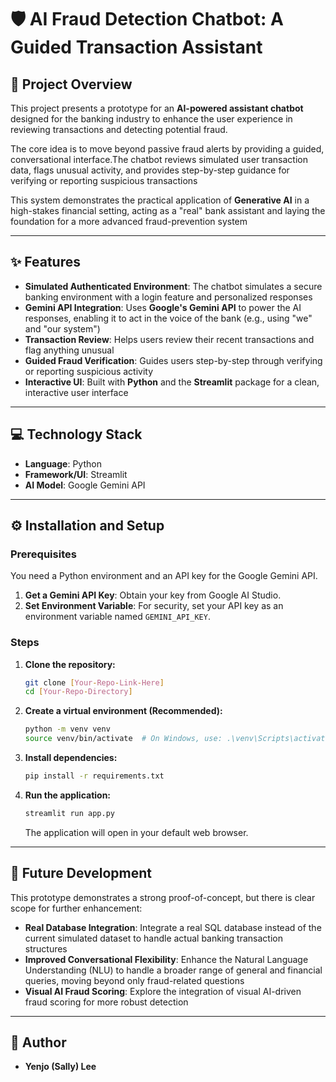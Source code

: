 # 🛡️ AI Fraud Detection Chatbot: A Guided Transaction Assistant

## 🌟 Project Overview

This project presents a prototype for an **AI-powered assistant chatbot** designed for the banking industry to enhance the user experience in reviewing transactions and detecting potential fraud.

The core idea is to move beyond passive fraud alerts by providing a guided, conversational interface.The chatbot reviews simulated user transaction data, flags unusual activity, and provides step-by-step guidance for verifying or reporting suspicious transactions

This system demonstrates the practical application of **Generative AI** in a high-stakes financial setting, acting as a "real" bank assistant and laying the foundation for a more advanced fraud-prevention system

---

## ✨ Features

* **Simulated Authenticated Environment**: The chatbot simulates a secure banking environment with a login feature and personalized responses
* **Gemini API Integration**: Uses **Google's Gemini API** to power the AI responses, enabling it to act in the voice of the bank (e.g., using "we" and "our system")
* **Transaction Review**: Helps users review their recent transactions and flag anything unusual
* **Guided Fraud Verification**: Guides users step-by-step through verifying or reporting suspicious activity
* **Interactive UI**: Built with **Python** and the **Streamlit** package for a clean, interactive user interface

---

## 💻 Technology Stack

* **Language**: Python
* **Framework/UI**: Streamlit
* **AI Model**: Google Gemini API

---

## ⚙️ Installation and Setup

### Prerequisites

You need a Python environment and an API key for the Google Gemini API.

1.  **Get a Gemini API Key**: Obtain your key from Google AI Studio.
2.  **Set Environment Variable**: For security, set your API key as an environment variable named `GEMINI_API_KEY`.

### Steps

1.  **Clone the repository:**
    ```bash
    git clone [Your-Repo-Link-Here]
    cd [Your-Repo-Directory]
    ```

2.  **Create a virtual environment (Recommended):**
    ```bash
    python -m venv venv
    source venv/bin/activate  # On Windows, use: .\venv\Scripts\activate
    ```

3.  **Install dependencies:**
    ```bash
    pip install -r requirements.txt
    ```

4.  **Run the application:**
    ```bash
    streamlit run app.py
    ```
    The application will open in your default web browser.

---

## 🔮 Future Development

This prototype demonstrates a strong proof-of-concept, but there is clear scope for further enhancement:

* **Real Database Integration**: Integrate a real SQL database instead of the current simulated dataset to handle actual banking transaction structures
* **Improved Conversational Flexibility**: Enhance the Natural Language Understanding (NLU) to handle a broader range of general and financial queries, moving beyond only fraud-related questions
* **Visual AI Fraud Scoring**: Explore the integration of visual AI-driven fraud scoring for more robust detection

---

## 👤 Author

* **Yenjo (Sally) Lee**

